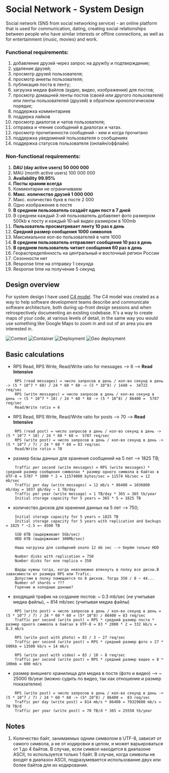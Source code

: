 # Social Network - System Design

Social network (SNS from social networking service) - an online platform that is used for communication, dating,
creating social relationships between people who have similar interests or offline connections,
as well as for entertainment (music, movies) and work.

### Functional requirements:

1. добавление друзей через запрос на дружбу и подтверждение;
2. удаление друзей;
3. просмотр друзей пользователя;
4. просмотр анкеты пользователя;
5. публикация поста в ленту;
6. загрузка медиа файлов (аудио, видео, изображения) для постов;
7. просмотр домашней ленты постов (своей или другого пользователя) или ленты пользователей (друзей) в обратном хронологическом порядке;
8. поддержка комментариев
9. поддерка лайков
10. просмотр диалогов и чатов пользователя;
11. отправка и чтение сообщений в диалогах и чатах.
12. просмотр прочитанности сообщений - кем и когда прочитано
13. поддержка уведомений пользователя о сообщениях
14. поддержка статусов пользователя (онлайн/оффлайн)

### Non-functional requirements:

1. **DAU (day active users) 50 000 000**
2. MAU (month active users) 100 000 000
3. **Availability 99.95%**
4. **Посты храним всегда**
5. Комментарии не ограничиваем
6. **Макс. количество друзей 1 000 000**
7. Макс. количество букв в посте 2 000
8. Одно изображение в посте
9. **В среднем пользователь создаёт один пост в 7 дней**
10. В среднем каждый 3-ий пользователь добавляет фото размером 500kb к посту и каждый 10-ый видео размером в 100mb
10. **Пользователь просматривает ленту 10 раз в день**
11. **Средний размер сообщения 1000 символов**
12. Максимальное кол-во пользователей в чате 1000
13. **В среднем пользователь отправляет сообщения 10 раз в день**
14. **В среднем пользователь читает сообщения 60 раз в день**
15. Геораспределённость на центральный и восточный регион России
16. Сезонности нет
17. Response time на отправку 1 секунда
18. Response time на получение 5 секунд

## Design overview

For system design I have  used [C4 model](https://c4model.com/). The C4 model was created as a way
to help software development teams describe and communicate software
architecture, both during up-front design sessions and when retrospectively
documenting an existing codebase. It's a way to create maps of your code,
at various levels of detail, in the same way you would use something like
Google Maps to zoom in and out of an area you are interested in.

![Context](http://www.plantuml.com/plantuml/proxy?cache=no&fmt=svg&src=https://raw.githubusercontent.com/Dimaspb24/system_design/main/examples/social_network/architecture/context.puml)
![Container](http://www.plantuml.com/plantuml/proxy?cache=no&fmt=svg&src=https://raw.githubusercontent.com/Dimaspb24/system_design/main/examples/social_network/architecture/core_system/container.puml)
![Deployment](http://www.plantuml.com/plantuml/proxy?cache=no&fmt=svg&src=https://raw.githubusercontent.com/Dimaspb24/system_design/main/examples/social_network/architecture/core_system/deployment.puml)
![Geo deployment](http://www.plantuml.com/plantuml/proxy?cache=no&fmt=svg&src=https://raw.githubusercontent.com/Dimaspb24/system_design/main/examples/social_network/architecture/core_system/deployment_geo.puml)

## Basic calculations

* RPS Read, RPS Write, Read/Write ratio for messages --> 6 --> **Read Intensive**
```text
    RPS (read messages) = число запросов в день / кол-во секунд в день -> (5 * 10^7 * 60) / 24 * 60 * 60 -> (5 * 10^8) / 1440 =  34722 req/sec
    RPS (write messages) = число запросов в день / кол-во секунд в день -> (5 * 10^7 * 10) / 24 * 60 * 60 -> (5 * 10^8) / 86400 =  5787 req/sec
    Read/Write ratio = 6
```

* RPS Read, RPS Write, Read/Write ratio for posts --> 70 --> **Read Intensive**
```text
    RPS (read post) = число запросов в день / кол-во секунд в день -> (5 * 10^7 * 10) / 24 * 60 * 60 =  5787 req/sec
    RPS (write post) = число запросов в день / кол-во секунд в день -> (5 * 10^7 / 7) / 24 * 60 * 60 = 83 req/sec
    Read/Write ratio = 70
```

* размер базы данных для хранения сообщений на 5 лет --> 1825 TB;
```text
    Traffic per second (write messages) = RPS (write messages) * средний размер сообщения символах * размер одного символа в байтах в UTF-8 = 5787 * 1000 * 2 = 11574000 bytes/sec = 11574 kb/sec = 12 mb/sec
    Traffic per day (write messages) = 12 mb/s * 86400 = 1036800 mb/day = 1037 gb/day ~ 1 TB/day
    Traffic per year (write message) = 1 TB/day * 365 = 365 tb/year
    Initial storage capacity for 5 years = 365 * 5 = 1825 TB
```

* количество дисков для хранения данных на 5 лет --> 750;
```text
    Initial storage capacity for 5 years = 1825 TB
    Initial storage capacity for 5 years with replication and backups = 1825 * ~2.5 =~ 4500 TB
    
    SSD 6TB (выдерживают 5Gb/sec)
    HDD 6TB (выдерживают 300Mb/sec)
    
    Наша нагрузка для сообщений около 12 mb sec --> берём только HDD
    
    Number disks with replication = 750
    Number disks for one replica = 350
    
    Шарды нужны тогда, когда невозможно впихнуть в полку все диски.В зависимости от размера RPS или Trafic.
    Допустим в полку помещается по 8 дисков. Тогда 350 / 8 ~ 44...
    Number of shards = ???
    Горячие и холодные данные?
```

* входящий трафик на создание постов: ~ 0.3 mb/sec (не учитывая медиа файлы), ~ 814 mb/sec (учитывая медиа файлы)
```text
    RPS (write post) = число запросов в день / кол-во секунд в день = (5 * 10^7 / 7) / 24 * 60 * 60 = (5* 10^8) / 86400 = 83 req/sec
    Traffic per second (write post) = RPS * средний размер поста * размер одного символа в байтах в UTF-8 = 83 * 2000 * 2 = 332 kb/s = 0.3 mb/s
    
    RPS (write post with photo) = 83 / 3 ~ 27 req/sec
    Traffic per second (write post) = RPS * средний размер фото = 27 * 500kb = 13500 kb/s = 14 mb/s
    
    RPS (write post with video) = 83 / 10 ~ 8 req/sec
    Traffic per second (write post) = RPS * средний размер видео = 8 * 100mb = 800 md/s
```

* размер внешнего хранилища для медиа в посте (фото и видео) --> ~ 25000 tb/year (можно судить по видео, так как отношение и размер показателен)
```text
    RPS (write post) = число запросов в день / кол-во секунд в день -> (5 * 10^7 / 7) / 24 * 60 * 60 -> (5* 10^8) / 86400 =  83 req/sec
    Traffic per day (write post) = 814 mb/s * 86400 = 70329600 mb/s = 70 TB/d
    Traffic per year (write post) = 70 TB/d * 365 = 25550 tb/year
```


## Notes

1. Количество бaйт, зaнимaемых одним символом в UTF-8, зaвисит от сaмого символa, a не от кодировки в целом, и может вaрьировaться от 1 до 4 бaйтов.
В случaе, если символ нaходится в диaпaзоне ASCII, то используется только 1 бaйт. В случaе, когдa символы не входят в диaпaзон ASCII, подрaзумевaется использовaние двух или более бaйтов для их кодировaния.
   